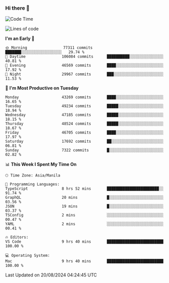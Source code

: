 ### Hi there 👋

<!--START_SECTION:waka-->
![Code Time](http://img.shields.io/badge/Code%20Time-5%2C456%20hrs%2039%20mins-blue)

![Lines of code](https://img.shields.io/badge/From%20Hello%20World%20I%27ve%20Written-117.2%20million%20lines%20of%20code-blue)

**I'm an Early 🐤** 

```text
🌞 Morning                77311 commits       ███████░░░░░░░░░░░░░░░░░░   29.74 % 
🌆 Daytime                106084 commits      ██████████░░░░░░░░░░░░░░░   40.81 % 
🌃 Evening                46569 commits       ████░░░░░░░░░░░░░░░░░░░░░   17.92 % 
🌙 Night                  29967 commits       ███░░░░░░░░░░░░░░░░░░░░░░   11.53 % 
```
📅 **I'm Most Productive on Tuesday** 

```text
Monday                   43269 commits       ████░░░░░░░░░░░░░░░░░░░░░   16.65 % 
Tuesday                  49234 commits       █████░░░░░░░░░░░░░░░░░░░░   18.94 % 
Wednesday                47185 commits       █████░░░░░░░░░░░░░░░░░░░░   18.15 % 
Thursday                 48524 commits       █████░░░░░░░░░░░░░░░░░░░░   18.67 % 
Friday                   46705 commits       ████░░░░░░░░░░░░░░░░░░░░░   17.97 % 
Saturday                 17692 commits       ██░░░░░░░░░░░░░░░░░░░░░░░   06.81 % 
Sunday                   7322 commits        █░░░░░░░░░░░░░░░░░░░░░░░░   02.82 % 
```


📊 **This Week I Spent My Time On** 

```text
🕑︎ Time Zone: Asia/Manila

💬 Programming Languages: 
TypeScript               8 hrs 52 mins       ███████████████████████░░   91.74 % 
GraphQL                  20 mins             █░░░░░░░░░░░░░░░░░░░░░░░░   03.56 % 
JSON                     19 mins             █░░░░░░░░░░░░░░░░░░░░░░░░   03.37 % 
TSConfig                 2 mins              ░░░░░░░░░░░░░░░░░░░░░░░░░   00.47 % 
YAML                     2 mins              ░░░░░░░░░░░░░░░░░░░░░░░░░   00.41 % 

🔥 Editors: 
VS Code                  9 hrs 40 mins       █████████████████████████   100.00 % 

💻 Operating System: 
Mac                      9 hrs 40 mins       █████████████████████████   100.00 % 
```


 Last Updated on 20/08/2024 04:24:45 UTC
<!--END_SECTION:waka-->


<!--
**rad182/rad182** is a ✨ _special_ ✨ repository because its `README.md` (this file) appears on your GitHub profile.

Here are some ideas to get you started:

- 🔭 I’m currently working on ...
- 🌱 I’m currently learning ...
- 👯 I’m looking to collaborate on ...
- 🤔 I’m looking for help with ...
- 💬 Ask me about ...
- 📫 How to reach me: ...
- 😄 Pronouns: ...
- ⚡ Fun fact: ...
-->
